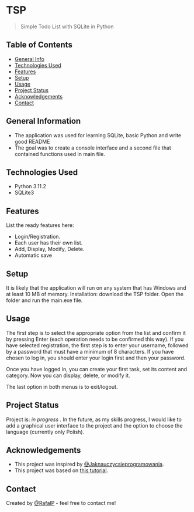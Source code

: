 # TSP
> Simple Todo List with SQLite in Python


## Table of Contents
* [General Info](#general-information)
* [Technologies Used](#technologies-used)
* [Features](#features)
* [Setup](#setup)
* [Usage](#usage)
* [Project Status](#project-status)
* [Acknowledgements](#acknowledgements)
* [Contact](#contact)


## General Information
- The application was used for learning SQLite, basic Python and write good README 
- The goal was to create a console interface and a second file that contained functions used in main file.



## Technologies Used
- Python 3.11.2
- SQLite3



## Features
List the ready features here:
- Login/Registration.
- Each user has their own list.
- Add, Display, Modify, Delete.
- Automatic save



## Setup
It is likely that the application will run on any system that has Windows and at least 10 MB of memory. 
Installation: download the TSP folder.
Open the folder and run the main.exe file.



## Usage
The first step is to select the appropriate option from the list and confirm it by pressing Enter (each operation needs to be confirmed this way).
If you have selected registration, the first step is to enter your username, followed by a password that must have a minimum of 8 characters.
If you have chosen to log in, you should enter your login first and then your password.

Once you have logged in, you can create your first task, set its content and category.
Now you can display, delete, or modify it.

The last option in both menus is to exit/logout.



## Project Status
Project is: _in progress_ .
In the future, as my skills progress, I would like to add a graphical user interface to the project and the option to choose the language (currently only Polish). 



## Acknowledgements
- This project was inspired by [@Jaknauczycsieprogramowania](https://www.youtube.com/@Jaknauczycsieprogramowania/).
- This project was based on [this tutorial](https://youtu.be/EFaPsPwPJAY?t=5353).



## Contact
Created by [@RafalP](https://github.com/Sims74) - feel free to contact me!

